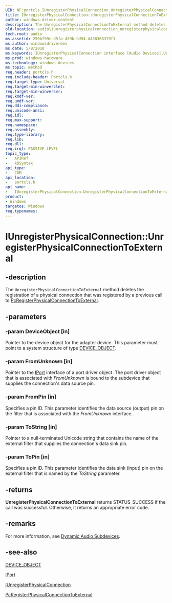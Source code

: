 ```yaml
---
UID: NF:portcls.IUnregisterPhysicalConnection.UnregisterPhysicalConnectionToExternal
title: IUnregisterPhysicalConnection::UnregisterPhysicalConnectionToExternal
author: windows-driver-content
description: The UnregisterPhysicalConnectionToExternal method deletes the registration of a physical connection that was registered by a previous call to PcRegisterPhysicalConnectionToExternal.
old-location: audio\iunregisterphysicalconnection_unregisterphysicalconnectiontoexternal.htm
tech.root: audio
ms.assetid: 250bf99c-d5fa-459b-bd94-d438368379f1
ms.author: windowsdriverdev
ms.date: 5/8/2018
ms.keywords: IUnregisterPhysicalConnection interface [Audio Devices],UnregisterPhysicalConnectionToExternal method, IUnregisterPhysicalConnection.UnregisterPhysicalConnectionToExternal, IUnregisterPhysicalConnection::UnregisterPhysicalConnectionToExternal, UnregisterPhysicalConnectionToExternal, UnregisterPhysicalConnectionToExternal method [Audio Devices], UnregisterPhysicalConnectionToExternal method [Audio Devices],IUnregisterPhysicalConnection interface, audio.iunregisterphysicalconnection_unregisterphysicalconnectiontoexternal, audmp-routines_9c455ca4-88c6-46a3-9ec6-a5f176802947.xml, portcls/IUnregisterPhysicalConnection::UnregisterPhysicalConnectionToExternal
ms.prod: windows-hardware
ms.technology: windows-devices
ms.topic: method
req.header: portcls.h
req.include-header: Portcls.h
req.target-type: Universal
req.target-min-winverclnt: 
req.target-min-winversvr: 
req.kmdf-ver: 
req.umdf-ver: 
req.ddi-compliance: 
req.unicode-ansi: 
req.idl: 
req.max-support: 
req.namespace: 
req.assembly: 
req.type-library: 
req.lib: 
req.dll: 
req.irql: PASSIVE_LEVEL
topic_type:
-	APIRef
-	kbSyntax
api_type:
-	COM
api_location:
-	portcls.h
api_name:
-	IUnregisterPhysicalConnection.UnregisterPhysicalConnectionToExternal
product:
- Windows
targetos: Windows
req.typenames: 
---
```


# IUnregisterPhysicalConnection::UnregisterPhysicalConnectionToExternal


## -description


The <code>UnregisterPhysicalConnectionToExternal</code> method deletes the registration of a physical connection that was registered by a previous call to <a href="https://msdn.microsoft.com/library/windows/hardware/ff537729">PcRegisterPhysicalConnectionToExternal</a>.


## -parameters




### -param DeviceObject [in]

Pointer to the device object for the adapter device. This parameter must point to a system structure of type <a href="https://msdn.microsoft.com/library/windows/hardware/ff543147">DEVICE_OBJECT</a>.


### -param FromUnknown [in]

Pointer to the <a href="https://msdn.microsoft.com/library/windows/hardware/ff536842">IPort</a> interface of a port driver object. The port driver object that is associated with <i>FromUnknown</i> is bound to the subdevice that supplies the connection's data source pin.


### -param FromPin [in]

Specifies a pin ID. This parameter identifies the data source (output) pin on the filter that is associated with the <i>FromUnknown</i> interface.


### -param ToString [in]

Pointer to a null-terminated Unicode string that contains the name of the external filter that supplies the connection's data sink pin.


### -param ToPin [in]

Specifies a pin ID. This parameter identifies the data sink (input) pin on the external filter that is named by the <i>ToString</i> parameter.


## -returns



<b>UnregisterPhysicalConnectionToExternal</b> returns STATUS_SUCCESS if the call was successful. Otherwise, it returns an appropriate error code.




## -remarks



For more information, see <a href="https://msdn.microsoft.com/d8ebd6d9-37ed-4890-aae1-5ecf58f2e22a">Dynamic Audio Subdevices</a>.




## -see-also




<a href="https://msdn.microsoft.com/library/windows/hardware/ff543147">DEVICE_OBJECT</a>



<a href="https://msdn.microsoft.com/library/windows/hardware/ff536842">IPort</a>



<a href="https://msdn.microsoft.com/library/windows/hardware/ff537022">IUnregisterPhysicalConnection</a>



<a href="https://msdn.microsoft.com/library/windows/hardware/ff537729">PcRegisterPhysicalConnectionToExternal</a>
 

 

